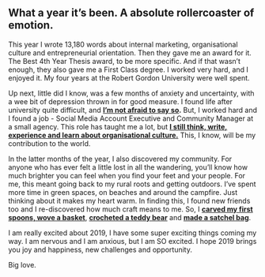 ## What a year it’s been. A absolute rollercoaster of emotion.

This year I wrote 13,180 words about internal marketing, organisational culture and entrepreneurial orientation. Then they gave me an award for it. The Best 4th Year Thesis award, to be more specific. And if that wasn’t enough, they also gave me a First Class degree. I worked very hard, and I enjoyed it. My four years at the Robert Gordon University were well spent. 

Up next, little did I know, was a few months of anxiety and uncertainty, with a wee bit of depression thrown in for good measure. I found life after university quite difficult, and **[I’m not afraid to say so](http://catherineritchie.co.uk/2018/07/20/try,-try-and-try-again.html).** But, I worked hard and I found a job - Social Media Account Executive and Community Manager at a small agency. This role has taught me a lot, but **[I still think, write, experience and learn about organisational culture.](https://www.macandmoore.com/blog/2018/10/6/the-female-focus-series-catherine-ritchie)** This, I know, will be my contribution to the world.

In the latter months of the year, I also discovered my community. For anyone who has ever felt a little lost in all the wandering, you’ll know how much brighter you can feel when you find your feet and your people. For me, this meant going back to my rural roots and getting outdoors. I’ve spent more time in green spaces, on beaches and around the campfire. Just thinking about it makes my heart warm. In finding this, I found new friends too and I re-discovered how much craft means to me. So, I **[carved my first spoons, wove a basket](http://www.brookhousewoods.com/woodwork.html)**, **[crocheted a teddy bear](https://www.edwardscrochet.com/PL.aspx?CatName=animal_kits/best_sellers)** and **[made a satchel bag](https://www.thegoodlifeexperience.co.uk/info/the-story/)**. 

I am really excited about 2019, I have some super exciting things coming my way. I am nervous and I am anxious, but I am SO excited. I hope 2019 brings you joy and happiness, new challenges and opportunity. 

Big love. 